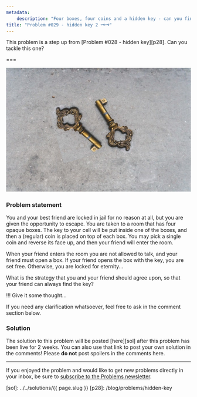 ```yaml
---
metadata:
    description: "Four boxes, four coins and a hidden key - can you find it?"
title: "Problem #029 - hidden key 2 🗝️🗝️"
---
```


This problem is a step up from [Problem #028 - hidden key][p28].
Can you tackle this one?

===

![Two keys.](thumbnail.png "Original photograph from Aneta Pawlik on Unsplash.")

### Problem statement

You and your best friend are locked in jail for no reason at all, but you are
given the opportunity to escape.
You are taken to a room that has four opaque boxes.
The key to your cell will be put inside one of the boxes, and then a (regular)
coin is placed on top of each box.
You may pick a single coin and reverse its face up,
and then your friend will enter the room.

When your friend enters the room you are not allowed to talk, and your friend
must open a box.
If your friend opens the box with the key, you are set free.
Otherwise, you are locked for eternity...

What is the strategy that you and your friend should agree upon, so that
your friend can always find the key?

!!! Give it some thought...

If you need any clarification whatsoever, feel free to ask in the comment section below.

### Solution

The solution to this problem will be posted [here][sol] after this problem has been live for 2 weeks.
You can also use that link to post your own solution in the comments! Please **do not** post spoilers in the comments here.
<!--You can read the solution [here][sol] to compare with your own solution.
You can also use that link to post your own solution in the comments! Please **do not** post spoilers in the comments here.-->

---

If you enjoyed the problem and would like to get new problems directly in your inbox, be sure to [subscribe to the Problems newsletter][subscribe].

[subscribe]: https://mathspp.com/subscribe
[sol]: ../../solutions/{{ page.slug }}
[p28]: /blog/problems/hidden-key
